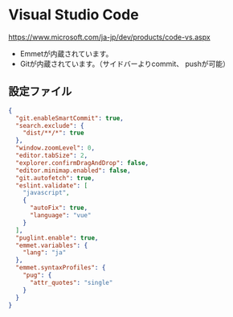 # Visual Studio Code

https://www.microsoft.com/ja-jp/dev/products/code-vs.aspx

- Emmetが内蔵されています。
- Gitが内蔵されています。（サイドバーよりcommit、 pushが可能）

## 設定ファイル

```json
{
  "git.enableSmartCommit": true,
  "search.exclude": {
    "dist/**/*": true
  },
  "window.zoomLevel": 0,
  "editor.tabSize": 2,
  "explorer.confirmDragAndDrop": false,
  "editor.minimap.enabled": false,
  "git.autofetch": true,
  "eslint.validate": [
    "javascript",
    {
      "autoFix": true,
      "language": "vue"
    }
  ],
  "puglint.enable": true,
  "emmet.variables": {
    "lang": "ja"
  },
  "emmet.syntaxProfiles": {
    "pug": {
      "attr_quotes": "single"
    }
  }
}
```
